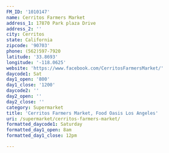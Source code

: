 ```yaml
---
FM_ID: '1010147'
name: Cerritos Farmers Market
address_1: 17870 Park plaza Drive
address_2: ''
city: Cerritos
state: California
zipcode: '90703'
phone: (562)597-7920
latitude: '33.8693'
longitude: '-118.0625'
website: 'https://www.facebook.com/CerritosFarmersMarket/'
daycode1: Sat
day1_open: '800'
day1_close: '1200'
daycode2: ''
day2_open: ''
day2_close: ''
category: Supermarket
title: 'Cerritos Farmers Market, Food Oasis Los Angeles'
uri: /supermarket/cerritos-farmers-market/
formatted_daycode1: Saturday
formatted_day1_open: 8am
formatted_day1_close: 12pm

---
```

